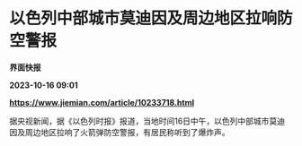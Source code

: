 # 以色列中部城市莫迪因及周边地区拉响防空警报
**界面快报**

**2023-10-16 09:01**

**https://www.jiemian.com/article/10233718.html**

据央视新闻，据《以色列时报》报道，当地时间16日中午，以色列中部城市莫迪因及周边地区拉响了火箭弹防空警报，有居民称听到了爆炸声。